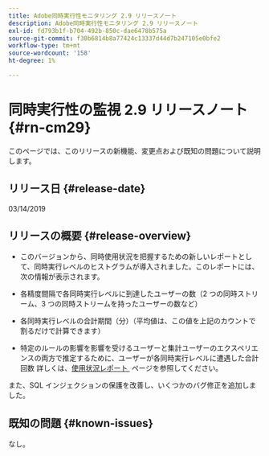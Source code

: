 ```yaml
---
title: Adobe同時実行性モニタリング 2.9 リリースノート
description: Adobe同時実行性モニタリング 2.9 リリースノート
exl-id: fd793b1f-b704-492b-850c-dae6478b575a
source-git-commit: f30b6814b8a77424c13337d44d7b247105e0bfe2
workflow-type: tm+mt
source-wordcount: '158'
ht-degree: 1%

---
```


# 同時実行性の監視 2.9 リリースノート {#rn-cm29}

このページでは、このリリースの新機能、変更点および既知の問題について説明します。

## リリース日 {#release-date}

03/14/2019


## リリースの概要 {#release-overview}

* このバージョンから、同時使用状況を把握するための新しいレポートとして、同時実行レベルのヒストグラムが導入されました。このレポートには、次の情報が表示されます。

* 各精度間隔で各同時実行レベルに到達したユーザーの数（2 つの同時ストリーム、3 つの同時ストリームを持ったユーザーの数など）
* 各同時実行レベルの合計期間（分）（平均値は、この値を上記のカウントで割るだけで計算できます）
* 特定のルールの影響を影響を受けるユーザーと集計ユーザーのエクスペリエンスの両方で推定するために、ユーザーが各同時実行レベルに遭遇した合計回数
詳しくは、[&#x200B; 使用状況レポート &#x200B;](/help/concurrency-monitoring/cm-usage-reports.md) ページを参照してください。

また、SQL インジェクションの保護を改善し、いくつかのバグ修正を追加しました。

## 既知の問題 {#known-issues}

なし。
